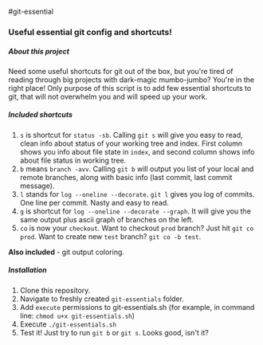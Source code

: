 #git-essential

### Useful essential git config and shortcuts!

##### About this project

Need some useful shortcuts for git out of the box, but you're tired of reading through big projects with dark-magic mumbo-jumbo? You're in the right place!
Only purpose of this script is to add few essential shortcuts to git, that will not overwhelm you and will speed up your work. 

##### Included shortcuts

1. `s` is shortcut for `status -sb`. Calling `git s` will give you easy to read, clean info about status of your working tree and index. First column shows you info about file state in `index`, and second column shows info about file status in working tree.
2. `b` means `branch -avv`. Calling `git b` will output you list of your local and remote branches, along with basic info (last commit, last commit message).
3. `l` stands for `log --oneline --decorate`. `git l` gives you log of commits. One line per commit. Nasty and easy to read.
4. `g` is shortcut for `log --oneline --decorate --graph`. It will give you the same output plus ascii graph of branches on the left.
5. `co` is now your `checkout`. Want to checkout `prod` branch? Just hit `git co prod`. Want to create new `test` branch? `git co -b test`.

**Also included** - git output coloring.

##### Installation

1. Clone this repository. 
2. Navigate to freshly created `git-essentials` folder.
3. Add `execute` permissions to git-essentials.sh (for example, in command line: `chmod u+x git-essentials.sh`)
4. Execute `./git-essentials.sh`
5. Test it! Just try to run `git b` or `git s`. Looks good, isn't it?

